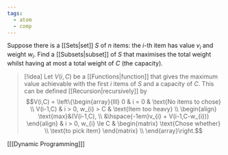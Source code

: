 ```yaml
---
tags:
  - atom
  - comp
---
```

Suppose there is a [[Sets|set]] $S$ of $n$ items: the $i$-th item has value $v_{i}$ and weight $w_{i}$. Find a [[Subsets|subset]] of $S$ that maximises the total weight whilst having at most a total weight of $C$ (the capacity).

> [!idea]
> Let $V(i,C)$ be a [[Functions|function]] that gives the maximum value achievable with the first $i$ items of $S$ and a capacity of $C$. This can be defined [[Recursion|recursively]] by
> $$V(i,C) = \left\{\begin{array}{lll}
> 	0 & i = 0 & \text{No items to chose} \\
> 	V(i-1,C) & i > 0, w_{i} > C & \text{Item too heavy} \\
> 	\begin{align}
> 		\text{max}&(V(i-1,C), \\
> 		&\hspace{-1em}v_{i} + V(i-1,C-w_{i}))
> 	\end{align} & i > 0, w_{i} \le C & \begin{matrix}
> 		\text{Chose whether} \\
> 		\text{to pick item}
> 	\end{matrix} \\
> \end{array}\right.$$

\[[[Dynamic Programming]]\]